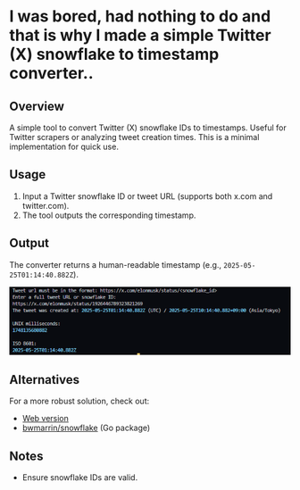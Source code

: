 # I was bored, had nothing to do and that is why I made a simple Twitter (X) snowflake to timestamp converter..

## Overview
A simple tool to convert Twitter (X) snowflake IDs to timestamps. Useful for Twitter scrapers or analyzing tweet creation times. This is a minimal implementation for quick use.

## Usage
1. Input a Twitter snowflake ID or tweet URL (supports both x.com and twitter.com).
2. The tool outputs the corresponding timestamp.

## Output
The converter returns a human-readable timestamp (e.g., `2025-05-25T01:14:40.882Z`).

![Snowflake converter output](image.png)

## Alternatives
For a more robust solution, check out:
- [Web version](https://web.usamyon.moe/twi-snow-stamp/)
- [bwmarrin/snowflake](https://github.com/bwmarrin/snowflake) (Go package)


## Notes
- Ensure snowflake IDs are valid.
